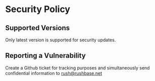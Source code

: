 # Security Policy

## Supported Versions

Only latest version is supported for security updates.

## Reporting a Vulnerability

Create a Github ticket for tracking purposes and simultaneously send confidential information to rush@rushbase.net
